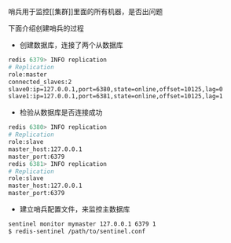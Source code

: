 哨兵用于监控[[集群]]里面的所有机器，是否出问题

下面介绍创建哨兵的过程

- 创建数据库，连接了两个从数据库
```bash
redis 6379> INFO replication
# Replication
role:master
connected_slaves:2
slave0:ip=127.0.0.1,port=6380,state=online,offset=10125,lag=0
slave1:ip=127.0.0.1,port=6381,state=online,offset=10125,lag=1
```
- 检验从数据库是否连接成功
```bash
redis 6380> INFO replication
# Replication
role:slave
master_host:127.0.0.1
master_port:6379
redis 6381> INFO replication
# Replication
role:slave
master_host:127.0.0.1
master_port:6379
```
- 建立哨兵配置文件，来监控主数据库
```bash
sentinel monitor mymaster 127.0.0.1 6379 1
$ redis-sentinel /path/to/sentinel.conf
```
